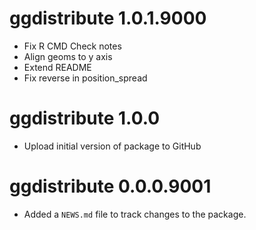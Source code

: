 # ggdistribute 1.0.1.9000

* Fix R CMD Check notes
* Align geoms to y axis
* Extend README
* Fix reverse in position_spread

# ggdistribute 1.0.0

* Upload initial version of package to GitHub

# ggdistribute 0.0.0.9001

* Added a `NEWS.md` file to track changes to the package.
